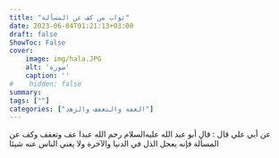 ```yaml
---
title: "ثواب من كف عن المسألة"
date: 2023-06-04T01:21:13+03:00
draft: false
ShowToc: False
cover:
    image: img/hala.JPG
    alt: 'صورة'
    caption: ''
#    hidden: false
summary: 
tags: [""]
categories: ["العفة والتعفف والزهد"]
---
```

عن
أبي علي قال : قال أبو عبد الله عليه‌السلام رحم الله عبدا عف وتعفف وكف
عن المسألة فإنه يعجل الذل في الدنيا والآخرة ولا يغني الناس عنه شيئا


